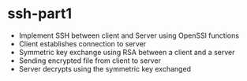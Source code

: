 # ssh-part1
- Implement SSH between client and Server using OpenSSl functions
- Client establishes connection to server
- Symmetric key exchange using RSA between a client and a server
- Sending encrypted file from client to server
- Server decrypts using the symmetric key exchanged
